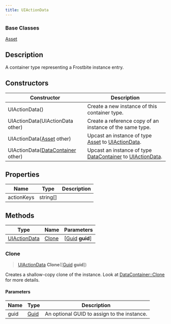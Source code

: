```yaml
---
title: UIActionData
---
```

### Base Classes

[Asset](/vext/ref/fb/asset/)

## Description

A container type representing a Frostbite instance entry.

## Constructors

| Constructor                                                             | Description                                                                                                     |
| ----------------------------------------------------------------------- | --------------------------------------------------------------------------------------------------------------- |
| UIActionData()                                                          | Create a new instance of this container type.                                                                   |
| UIActionData(UIActionData other)                                        | Create a reference copy of an instance of the same type.                                                        |
| UIActionData([Asset](/vext/ref/fb/asset/) other)                                      | Upcast an instance of type [Asset](/vext/ref/fb/asset/) to [UIActionData](/vext/ref/fb/uiactiondata/).                                      |
| UIActionData([DataContainer](/vext/ref/shared/class/datacontainer) other) | Upcast an instance of type [DataContainer](/vext/ref/shared/class/datacontainer) to [UIActionData](/vext/ref/fb/uiactiondata/). |

## Properties

| Name       | Type       | Description |
| ---------- | ---------- | ----------- |
| actionKeys | string\[\] |             |

## Methods

| Type                         | Name            | Parameters                                     |
| ---------------------------- | --------------- | ---------------------------------------------- |
| [UIActionData](/vext/ref/fb/uiactiondata/) | [Clone](#clone) | \[[Guid](/vext/ref/shared/class/guid) **guid**\] |

### Clone

> [UIActionData](/vext/ref/fb/uiactiondata/) **Clone**(\[[Guid](/vext/ref/shared/class/guid) **guid**\])

Creates a shallow-copy clone of the instance. Look at [DataContainer::Clone](/vext/ref/shared/class/datacontainer#clone) for more details.

#### Parameters

| Name | Type         | Description                                 |
| ---- | ------------ | ------------------------------------------- |
| guid | [Guid](/vext/ref/shared/class/guid/) | An optional GUID to assign to the instance. |
